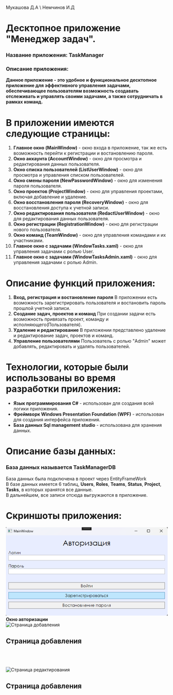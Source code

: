 Мукашова Д.А \ Немчинов И.Д
# Десктопное приложение "Менеджер задач".

### Название приложения: TaskManager
### Описание приложения:
**Данное приложение - это удобное и функциональное десктопное приложение для эффективного управления задачами, обеспечивающее пользователям возможность создавать отслеживать и управлять своими задачами, а также сотрудничать в рамках команд.**

# В приложении имеются следующие страницы:
1. **Главное окно (MainWindow)** - окно входа в приложение, так же есть возможность перейти к регистрации и востановлению пароля.
2. **Окно аккаунта (AccountWindow)** - окно для просмотра и редактирования данных пользователя.
3. **Окно списка пользователей (ListUserWindow)** - окно для просмотра и управления списком пользователей.
4. **Окно смены пароля (NewPasswordWindow)** - окно для изменения пароля пользователя.
5. **Окно проектов (ProjectWindow)** - окно для управления проектами, включая добавление и удаление.
6. **Окно восстановления пароля (RecoveryWindow)** - окно для восстановления доступа к учетной записи.
7. **Окно редактирования пользователя (RedactUserWindow)** - окно для редактирования данных пользователя.
8. **Окно регистрации (RegistrationWindow)** - окно для регистрации нового пользователя.
9. **Окно команд (TeamWindow)** - окно для управления командами и их участниками.
10. **Главное окно с задачами (WindowTasks.xaml)** - окно для управления задачами с ролью User.
11. **Главное окно с задачами (WindowTasksAdmin.xaml)** - окно для управления задачами с ролью Admin.
 

# Описание функций приложения:
1. **Вход, регистрация и востановление пароля** В приложении есть возможность зарегистрировать пользователя и востановить пароль прошлой учетной записи.
2. **Создание задач, проектов и команд** При создании задачи есть возможность привязать проект, команду и исполняющего(Пользователя).
3. **Удаление и редактирование** В приложении представлено удаление и редактирование задач, проектов и команд.
4. **Управление пользователями** Пользователь с ролью "Admin" может добавлять, редактировать и удалять пользователей.

# Технологии, которые были использованы во время разработки приложения:
- **Язык программирования C#** - использован для создания всей логики приложения.
- **Фреймворк Windows Presentation Foundation (WPF)** - использован для создания интерфейса приложения.
- **База данных Sql management studio** - использована для хранения данных.

# Описание базы данных:
### База данных называется TaskManagerDB <br/>
База данных была подключена в проект через EntityFrameWork </br>
В базе данных имеется 6 таблиц, **Users**, **Roles**, **Teams**, **Status**, **Project**, **Tasks**, в которых хранятся все данные. <br/>
В дальнейшем, все записи отсюда выгружаются в приложение.

# Скриншоты приложения:
![Окно авторизации](https://github.com/qwerzxcvbn/TaskManager/blob/main/Image/Main.png)</br>
**Окно авторизации**</br>
![Страница добавления]()
## Страница добавления
</br> </br> </br>
![Страница редактирования]()
## Страница добавления
</br> </br> </br>
